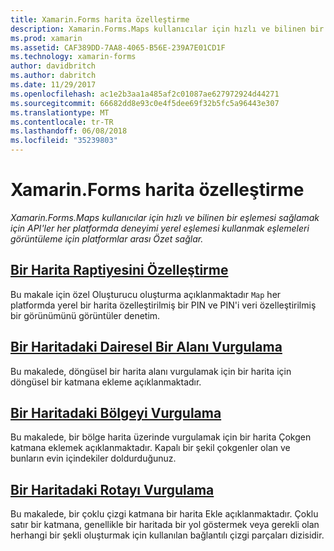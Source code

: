 ```yaml
---
title: Xamarin.Forms harita özelleştirme
description: Xamarin.Forms.Maps kullanıcılar için hızlı ve bilinen bir eşlemesi sağlamak için API'ler her platformda deneyimi yerel eşlemesi kullanmak eşlemeleri görüntüleme için platformlar arası Özet sağlar.
ms.prod: xamarin
ms.assetid: CAF389DD-7AA8-4065-B56E-239A7E01CD1F
ms.technology: xamarin-forms
author: davidbritch
ms.author: dabritch
ms.date: 11/29/2017
ms.openlocfilehash: ac1e2b3aa1a485af2c01087ae627972924d44271
ms.sourcegitcommit: 66682dd8e93c0e4f5dee69f32b5fc5a96443e307
ms.translationtype: MT
ms.contentlocale: tr-TR
ms.lasthandoff: 06/08/2018
ms.locfileid: "35239803"
---
```

# <a name="customizing-a-xamarinforms-map"></a>Xamarin.Forms harita özelleştirme

_Xamarin.Forms.Maps kullanıcılar için hızlı ve bilinen bir eşlemesi sağlamak için API'ler her platformda deneyimi yerel eşlemesi kullanmak eşlemeleri görüntüleme için platformlar arası Özet sağlar._

## <a name="customizing-a-map-pincustomized-pinmd"></a>[Bir Harita Raptiyesini Özelleştirme](customized-pin.md)

Bu makale için özel Oluşturucu oluşturma açıklanmaktadır `Map` her platformda yerel bir harita özelleştirilmiş bir PIN ve PIN'i veri özelleştirilmiş bir görünümünü görüntüler denetim.

## <a name="highlighting-a-circular-area-on-a-mapcircle-map-overlaymd"></a>[Bir Haritadaki Dairesel Bir Alanı Vurgulama](circle-map-overlay.md)

Bu makalede, döngüsel bir harita alanı vurgulamak için bir harita için döngüsel bir katmana ekleme açıklanmaktadır.

## <a name="highlighting-a-region-on-a-mappolygon-map-overlaymd"></a>[Bir Haritadaki Bölgeyi Vurgulama](polygon-map-overlay.md)

Bu makalede, bir bölge harita üzerinde vurgulamak için bir harita Çokgen katmana eklemek açıklanmaktadır. Kapalı bir şekil çokgenler olan ve bunların evin içindekiler doldurduğunuz.

## <a name="highlighting-a-route-on-a-mappolyline-map-overlaymd"></a>[Bir Haritadaki Rotayı Vurgulama](polyline-map-overlay.md)

Bu makalede, bir çoklu çizgi katmana bir harita Ekle açıklanmaktadır. Çoklu satır bir katmana, genellikle bir haritada bir yol göstermek veya gerekli olan herhangi bir şekli oluşturmak için kullanılan bağlantılı çizgi parçaları dizisidir.
